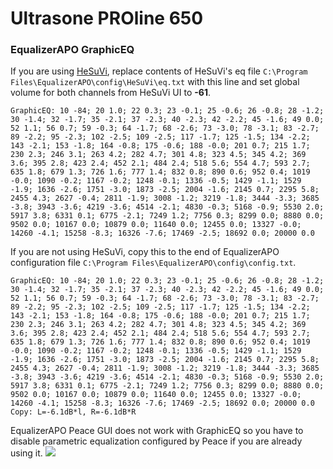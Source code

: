 # Ultrasone PROline 650
### EqualizerAPO GraphicEQ
If you are using [HeSuVi](https://sourceforge.net/projects/hesuvi/), replace contents of HeSuVi's eq file `C:\Program Files\EqualizerAPO\config\HeSuVi\eq.txt` with this line and set global volume for both channels from HeSuVi UI to **-61**.
```
GraphicEQ: 10 -84; 20 1.0; 22 0.3; 23 -0.1; 25 -0.6; 26 -0.8; 28 -1.2; 30 -1.4; 32 -1.7; 35 -2.1; 37 -2.3; 40 -2.3; 42 -2.2; 45 -1.6; 49 0.0; 52 1.1; 56 0.7; 59 -0.3; 64 -1.7; 68 -2.6; 73 -3.0; 78 -3.1; 83 -2.7; 89 -2.2; 95 -2.3; 102 -2.5; 109 -2.5; 117 -1.7; 125 -1.5; 134 -2.2; 143 -2.1; 153 -1.8; 164 -0.8; 175 -0.6; 188 -0.0; 201 0.7; 215 1.7; 230 2.3; 246 3.1; 263 4.2; 282 4.7; 301 4.8; 323 4.5; 345 4.2; 369 3.6; 395 2.8; 423 2.4; 452 2.1; 484 2.4; 518 5.6; 554 4.7; 593 2.7; 635 1.8; 679 1.3; 726 1.6; 777 1.4; 832 0.8; 890 0.6; 952 0.4; 1019 -0.0; 1090 -0.2; 1167 -0.2; 1248 -0.1; 1336 -0.5; 1429 -1.1; 1529 -1.9; 1636 -2.6; 1751 -3.0; 1873 -2.5; 2004 -1.6; 2145 0.7; 2295 5.8; 2455 4.3; 2627 -0.4; 2811 -1.9; 3008 -1.2; 3219 -1.8; 3444 -3.3; 3685 -3.8; 3943 -3.6; 4219 -3.6; 4514 -2.1; 4830 -0.3; 5168 -0.9; 5530 2.0; 5917 3.8; 6331 0.1; 6775 -2.1; 7249 1.2; 7756 0.3; 8299 0.0; 8880 0.0; 9502 0.0; 10167 0.0; 10879 0.0; 11640 0.0; 12455 0.0; 13327 -0.0; 14260 -4.1; 15258 -8.3; 16326 -7.6; 17469 -2.5; 18692 0.0; 20000 0.0
```
If you are not using HeSuVi, copy this to the end of EqualizerAPO configuration file `C:\Program Files\EqualizerAPO\config\config.txt`.
```
GraphicEQ: 10 -84; 20 1.0; 22 0.3; 23 -0.1; 25 -0.6; 26 -0.8; 28 -1.2; 30 -1.4; 32 -1.7; 35 -2.1; 37 -2.3; 40 -2.3; 42 -2.2; 45 -1.6; 49 0.0; 52 1.1; 56 0.7; 59 -0.3; 64 -1.7; 68 -2.6; 73 -3.0; 78 -3.1; 83 -2.7; 89 -2.2; 95 -2.3; 102 -2.5; 109 -2.5; 117 -1.7; 125 -1.5; 134 -2.2; 143 -2.1; 153 -1.8; 164 -0.8; 175 -0.6; 188 -0.0; 201 0.7; 215 1.7; 230 2.3; 246 3.1; 263 4.2; 282 4.7; 301 4.8; 323 4.5; 345 4.2; 369 3.6; 395 2.8; 423 2.4; 452 2.1; 484 2.4; 518 5.6; 554 4.7; 593 2.7; 635 1.8; 679 1.3; 726 1.6; 777 1.4; 832 0.8; 890 0.6; 952 0.4; 1019 -0.0; 1090 -0.2; 1167 -0.2; 1248 -0.1; 1336 -0.5; 1429 -1.1; 1529 -1.9; 1636 -2.6; 1751 -3.0; 1873 -2.5; 2004 -1.6; 2145 0.7; 2295 5.8; 2455 4.3; 2627 -0.4; 2811 -1.9; 3008 -1.2; 3219 -1.8; 3444 -3.3; 3685 -3.8; 3943 -3.6; 4219 -3.6; 4514 -2.1; 4830 -0.3; 5168 -0.9; 5530 2.0; 5917 3.8; 6331 0.1; 6775 -2.1; 7249 1.2; 7756 0.3; 8299 0.0; 8880 0.0; 9502 0.0; 10167 0.0; 10879 0.0; 11640 0.0; 12455 0.0; 13327 -0.0; 14260 -4.1; 15258 -8.3; 16326 -7.6; 17469 -2.5; 18692 0.0; 20000 0.0
Copy: L=-6.1dB*l, R=-6.1dB*R
```
EqualizerAPO Peace GUI does not work with GraphicEQ so you have to disable parametric equalization configured by Peace if you are already using it.
![](https://raw.githubusercontent.com/jaakkopasanen/AutoEq/master/results/SBAF-Serious/headphoncecom/onear/Ultrasone%20PROline%20650/Ultrasone%20PROline%20650.png)
